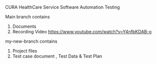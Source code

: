 CURA HealthCare Service Software Automation Testing

Main branch contains
1. Documents 
2. Recording Video
 https://www.youtube.com/watch?v=Y4nfbKDAB-o

my-new-branch contains
1. Project files
2. Test case document , Test Data & Test Plan
